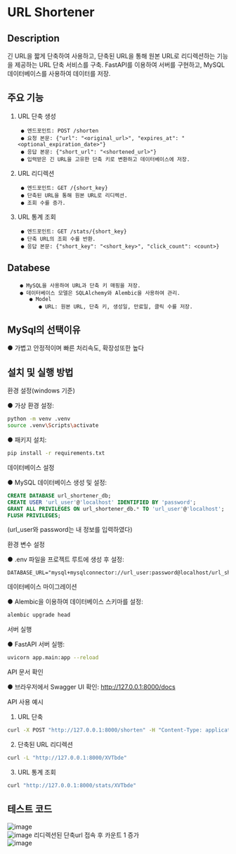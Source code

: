 # URL Shortener

## Description

긴 URL을 짧게 단축하여 사용하고, 단축된 URL을 통해 원본 URL로 리디렉션하는 기능을 제공하는 URL 단축 서비스를 구축.
FastAPI를 이용하여 서버를 구현하고, MySQL 데이터베이스를 사용하여 데이터를 저장.

## 주요 기능
1. URL 단축 생성 

        ● 엔드포인트: POST /shorten  
        ● 요청 본문: {"url": "<original_url>", "expires_at": "<optional_expiration_date>"}  
        ● 응답 본문: {"short_url": "<shortened_url>"}  
        ● 입력받은 긴 URL을 고유한 단축 키로 변환하고 데이터베이스에 저장.  
   
2. URL 리디렉션

        ● 엔드포인트: GET /{short_key}  
        ● 단축된 URL을 통해 원본 URL로 리디렉션.  
        ● 조회 수를 증가.  
   
3. URL 통계 조회

        ● 엔드포인트: GET /stats/{short_key}  
        ● 단축 URL의 조회 수를 반환.  
        ● 응답 본문: {"short_key": "<short_key>", "click_count": <count>}  

## Databese
        ● MySQL을 사용하여 URL과 단축 키 매핑을 저장.  
        ● 데이터베이스 모델은 SQLAlchemy와 Alembic을 사용하여 관리.  
           ● Model  
              ● URL: 원본 URL, 단축 키, 생성일, 만료일, 클릭 수를 저장.  

## MySql의 선택이유

 ● 가볍고 안정적이며 빠른 처리속도, 확장성또한 높다

## 설치 및 실행 방법 
환경 설정(windows 기준)  

● 가상 환경 설정:
```bash
python -m venv .venv
source .venv\Scripts\activate
```
● 패키지 설치:  
```bash
pip install -r requirements.txt
```
데이터베이스 설정  

● MySQL 데이터베이스 생성 및 설정:  
```sql
CREATE DATABASE url_shortener_db;
CREATE USER 'url_user'@'localhost' IDENTIFIED BY 'password';
GRANT ALL PRIVILEGES ON url_shortener_db.* TO 'url_user'@'localhost';
FLUSH PRIVILEGES;
```
(url_user와 password는 내 정보를 입력하였다)  

환경 변수 설정

● .env 파일을 프로젝트 루트에 생성 후 설정:  
```env
DATABASE_URL="mysql+mysqlconnector://url_user:password@localhost/url_shortener_db"
```
데이터베이스 마이그레이션  

● Alembic을 이용하여 데이터베이스 스키마를 설정:  
```bash
alembic upgrade head
```
서버 실행  

● FastAPI 서버 실행:  
```bash
uvicorn app.main:app --reload
```
API 문서 확인  

● 브라우저에서 Swagger UI 확인: http://127.0.0.1:8000/docs  

API 사용 예시  

1. URL 단축
```bash
curl -X POST "http://127.0.0.1:8000/shorten" -H "Content-Type: application/json" -d "{\"url\": \"https://example.com\"}"
```

2. 단축된 URL 리디렉션
```bash
curl -L "http://127.0.0.1:8000/XVTbde"
```

3. URL 통계 조회
```bash
curl "http://127.0.0.1:8000/stats/XVTbde"
```

## 테스트 코드  
![image](https://github.com/user-attachments/assets/f5a3fdaf-cca8-41e3-8266-06a46b6cd846)  
![image](https://github.com/user-attachments/assets/3962ff76-2d16-439c-bc53-1f2e79a480ba)
리디렉션된 단축url 접속 후 카운트 1 증가  
![image](https://github.com/user-attachments/assets/8b738f21-96c5-4375-9fc6-7221c65fa9bd)














      
